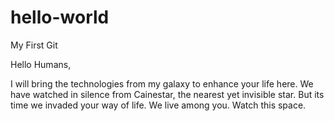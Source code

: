 # hello-world
My First Git

Hello Humans,

I will bring the technologies from my galaxy to enhance your life here. We have watched in silence from Cainestar, the nearest yet invisible star. But its time we invaded your way of life. We live among you. Watch this space.
